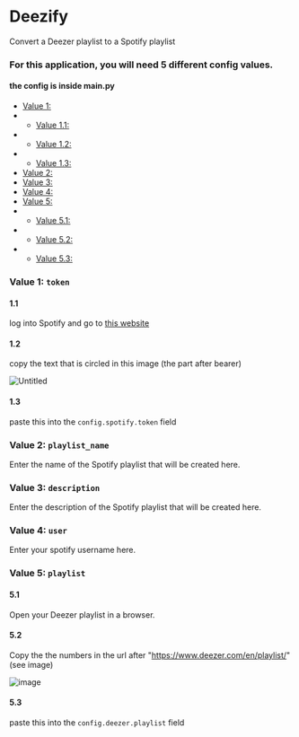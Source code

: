 # Deezify
 Convert a Deezer playlist to a Spotify playlist


### For this application, you will need 5 different config values.

#### the config is inside main.py


+ [Value 1:](https://github.com/PiggyAwesome/Deezify/#value-1-token)
+ + [Value 1.1:](https://github.com/PiggyAwesome/Deezify/#11)
+ + [Value 1.2:](https://github.com/PiggyAwesome/Deezify/#12)
+ + [Value 1.3:](https://github.com/PiggyAwesome/Deezify/#13)
+ [Value 2:](https://github.com/PiggyAwesome/Deezify/#value-2-playlist_name)
+ [Value 3:](https://github.com/PiggyAwesome/Deezify/#value-3-description)
+ [Value 4:](https://github.com/PiggyAwesome/Deezify/#value-4-user)
+ [Value 5:](https://github.com/PiggyAwesome/Deezify/#value-5-playlist)
+ + [Value 5.1:](https://github.com/PiggyAwesome/Deezify/#51)
+ +  [Value 5.2:](https://github.com/PiggyAwesome/Deezify/#52)
+ + [Value 5.3:](https://github.com/PiggyAwesome/Deezify/#53)

### Value 1: `token`
#### 1.1
log into Spotify and go to [this website](https://developer.spotify.com/console/get-current-user/)
 
#### 1.2
copy the text that is circled in this image (the part after bearer)

 ![Untitled](https://user-images.githubusercontent.com/48888771/184538134-06a057e2-34b1-41a6-b4cd-1ddd348786d2.png)
#### 1.3
paste this into the `config.spotify.token` field


### Value 2: `playlist_name`
Enter the name of the Spotify playlist that will be created here.

### Value 3: `description`
Enter the description of the Spotify playlist that will be created here.

### Value 4: `user`
Enter your spotify username here.

### Value 5: `playlist`
#### 5.1
Open your Deezer playlist in a browser.

#### 5.2
Copy the the numbers in the url after "https://www.deezer.com/en/playlist/" (see image)

![image](https://user-images.githubusercontent.com/48888771/184541616-d3ab5099-3c9c-4960-98a3-a9255c3b347c.png)

#### 5.3
paste this into the `config.deezer.playlist` field
